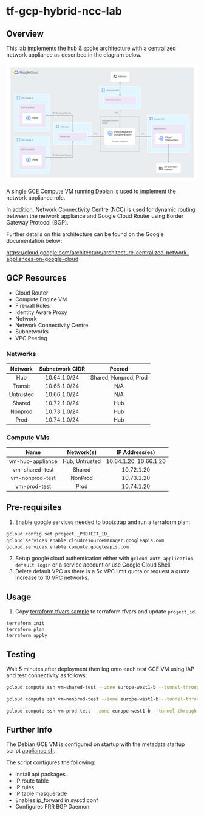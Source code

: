 # tf-gcp-hybrid-ncc-lab

## Overview
This lab implements the hub & spoke architecture with a centralized network appliance as described in the diagram below.

![network diagram](images/network.svg)

A single GCE Compute VM running Debian is used to implement the network appliance role.

In addition, Network Connectivity Centre (NCC) is used for dynamic routing between the network appliance and Google Cloud Router using Border Gateway Protocol (BGP).

Further details on this architecture can be found on the Google documentation below:

https://cloud.google.com/architecture/architecture-centralized-network-appliances-on-google-cloud

## GCP Resources

- Cloud Router
- Compute Engine VM
- Firewall Rules
- Identity Aware Proxy
- Network
- Network Connectivity Centre
- Subnetworks
- VPC Peering

### Networks

|  Network  | Subnetwork CIDR |         Peered        |
|:---------:|:---------------:|:---------------------:|
|    Hub    |  10.64.1.0/24   | Shared, Nonprod, Prod |
|  Transit  |  10.65.1.0/24   |          N/A          |
| Untrusted |  10.66.1.0/24   |          N/A          |
|  Shared   |  10.72.1.0/24   |          Hub          |
|  Nonprod  |  10.73.1.0/24   |          Hub          |
|   Prod    |  10.74.1.0/24   |          Hub          |

### Compute VMs

|       Name       |   Network(s)   |     IP Address(es)     |
|:----------------:|:--------------:|:----------------------:|
| vm-hub-appliance | Hub, Untrusted | 10.64.1.20, 10.66.1.20 |
|  vm-shared-test  |     Shared     |       10.72.1.20       |
| vm-nonprod-test  |    NonProd     |       10.73.1.20       |
|   vm-prod-test   |      Prod      |       10.74.1.20       |


## Pre-requisites
1. Enable google services needed to bootstrap and run a terraform plan:
```bash
gcloud config set project _PROJECT_ID_
gcloud services enable cloudresourcemanager.googleapis.com
gcloud services enable compute.googleapis.com
```
2. Setup google cloud authentication either with `gcloud auth application-default login` or a service account or use Google Cloud Shell.
3. Delete default VPC as there is a 5x VPC limit quota or request a quota increase to 10 VPC networks.

## Usage
1. Copy [terraform.tfvars.sample](terraform.tfvars.sample) to terraform.tfvars and update `project_id`.

```shell
terraform init
terraform plan
terraform apply
```
## Testing
Wait 5 minutes after deployment then log onto each test GCE VM using IAP and test connectivity as follows:

```bash
gcloud compute ssh vm-shared-test --zone europe-west1-b --tunnel-through-iap --command "ping 8.8.8.8"
```

```bash
gcloud compute ssh vm-nonprod-test --zone europe-west1-b --tunnel-through-iap --command "ping 8.8.8.8"
```

```bash
gcloud compute ssh vm-prod-test --zone europe-west1-b --tunnel-through-iap --command "ping 8.8.8.8"
```

## Further Info
The Debian GCE VM is configured on startup with the metadata startup script [appliance.sh](files/appliance.sh).

The script configures the following:
* Install apt packages
* IP route table
* IP rules
* IP table masquerade
* Enables ip_forward in sysctl.conf
* Configures FRR BGP Daemon
